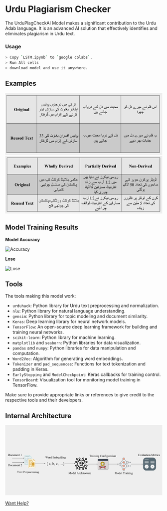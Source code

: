 # Urdu Plagiarism Checker

The UrduPlagCheckAI Model makes a significant contribution to the Urdu Adab language. It is an advanced AI solution that effectively identifies and eliminates plagiarism in Urdu text.

### Usage

```bash
> Copy `LSTM.ipynb` to `google colabs`.
> Run All cells
> download model and use it anywhere.
```

## Examples

![Alt text](image.png)
![Alt text](image-1.png)

## Model Training Results

**Model Accuracy**

![Accuracy](https://github.com/Zain-ul-din/Urdu_Pleg_Checker/assets/78583049/a49c780f-cd5b-4d25-b3c8-1b08287e0403)

**Lose**

![Lose](https://github.com/Zain-ul-din/Urdu_Pleg_Checker/assets/78583049/7f8d74ed-2bf9-4736-ad68-0ae639b33c9d)

## Tools

The tools making this model work:

- `urduhack`: Python library for Urdu text preprocessing and normalization.
- `nlu`: Python library for natural language understanding.
- `gensim`: Python library for topic modeling and document similarity.
- `Keras`: Deep learning library for neural network models.
- `TensorFlow`: An open-source deep learning framework for building and training neural networks.
- `scikit-learn`: Python library for machine learning.
- `matplotlib` and `seaborn`: Python libraries for data visualization.
- `pandas` and `numpy`: Python libraries for data manipulation and computation.
- `Word2Vec`: Algorithm for generating word embeddings.
- `Tokenizer` and `pad_sequences`: Functions for text tokenization and padding in Keras.
- `EarlyStopping` and `ModelCheckpoint`: Keras callbacks for training control.
- `TensorBoard`: Visualization tool for monitoring model training in TensorFlow.

Make sure to provide appropriate links or references to give credit to the respective tools and their developers.

## Internal Architecture

![Alt text](image-2.png)




[Want Help?](https://github.com/Zain-ul-din/Urdu_Pleg_Checker/issues)





